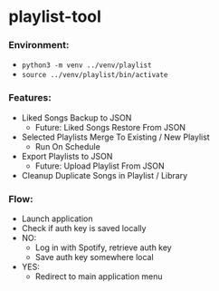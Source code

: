 # playlist-tool

### Environment:
* `python3 -m venv ../venv/playlist`
* `source ../venv/playlist/bin/activate`

### Features:
* Liked Songs Backup to JSON
    * Future: Liked Songs Restore From JSON
* Selected Playlists Merge To Existing / New Playlist
    * Run On Schedule
* Export Playlists to JSON
    * Future: Upload Playlist From JSON
* Cleanup Duplicate Songs in Playlist / Library

### Flow:
* Launch application
* Check if auth key is saved locally
* NO: 
    * Log in with Spotify, retrieve auth key
    * Save auth key somewhere local
* YES:
    * Redirect to main application menu